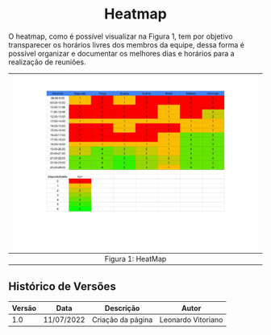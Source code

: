# <center> Heatmap

O heatmap, como é possível visualizar na Figura 1, tem por objetivo transparecer os horários livres dos membros da equipe, dessa forma é possível organizar e documentar os melhores dias e horários para a realização de reuniões.

|![Heatmap](../_media/heatmap.png "versionamento")|
|:----:|
|Figura 1: HeatMap|


## Histórico de Versões
| Versão | Data       | Descrição         | Autor             |
|--------|------------|-------------------|-------------------|
| 1.0    | 11/07/2022 | Criação da página | Leonardo Vitoriano |